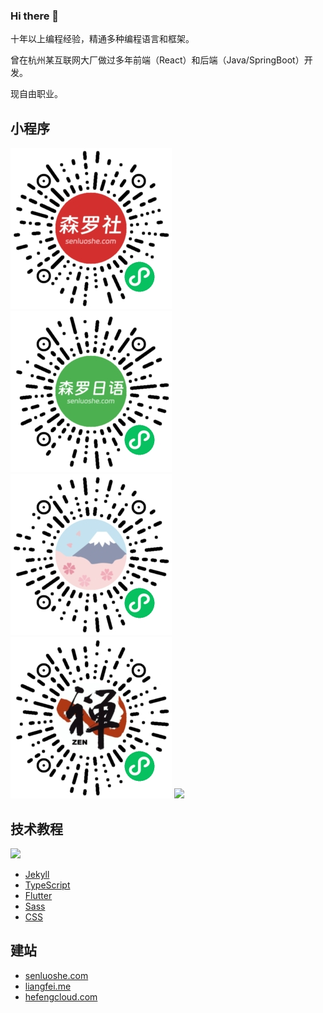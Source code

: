 ### Hi there 👋

十年以上编程经验，精通多种编程语言和框架。

曾在杭州某互联网大厂做过多年前端（React）和后端（Java/SpringBoot）开发。

现自由职业。

## 小程序

![](imgs/senluoshe-weapp.jpg) 
![](imgs/senluo-nihongo-weapp.jpg) 
![](imgs/hefeng-history-dict-weapp.jpg) 
![](imgs/hefeng-zen-weapp.jpg) 
![](https://feelang.github.io/assets/images/weapps/self-discipline-weapp.jpg)

## 技术教程

[![](https://feelang.github.io/assets/images/tutorials/jekyll.png)](https://feelang.github.io/tutorials/jekyll/)
* [Jekyll](https://github.com/feelang/jekyll-tutorial)
* [TypeScript](https://github.com/feelang/typescript-tutorial)
* [Flutter](https://github.com/feelang/flutter-tutorial)
* [Sass](https://github.com/feelang/sass-tutorial)
* [CSS](https://blog.csdn.net/feelang/category_12029696.html)

## 建站

* [senluoshe.com](https://senluoshe.com)
* [liangfei.me](https://liangfei.me)
* [hefengcloud.com](https://hefengcloud.com)
